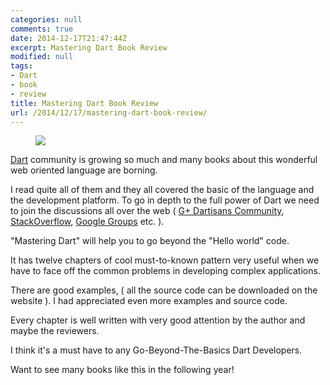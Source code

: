 ```yaml
---
categories: null
comments: true
date: 2014-12-17T21:47:44Z
excerpt: Mastering Dart Book Review
modified: null
tags:
- Dart
- book
- review
title: Mastering Dart Book Review
url: /2014/12/17/mastering-dart-book-review/
---
```


<figure>
  <a href="https://www.packtpub.com/web-development/mastering-dart"><img src="https://dz13w8afd47il.cloudfront.net/sites/default/files/imagecache/ppv4_main_book_cover/9560OS_Mastering%20DART_Cover.jpg"></a>
</figure>


[Dart][4] community is growing so much and many books about this wonderful
 web oriented language are borning. 



I read quite all of them and they all covered the basic of the language 
and the development platform. To go in depth to the full power of Dart 
we need to join the discussions all over the web ( [G+ Dartisans Community][1], [StackOverflow][2], [Google Groups][3] etc. ).



"Mastering Dart" will help you to go beyond the "Hello world" code.

It has twelve chapters of cool must-to-known pattern very useful when
 we have to face off the common problems in developing complex applications.



There are good examples, ( all the source code can be downloaded on the website ).
I had appreciated even more examples and source code.



Every chapter is well written with very good attention 
by the author and maybe the reviewers.



I think it's a must have to any Go-Beyond-The-Basics Dart Developers.

Want to see many books like this in the following year!

[1]:https://plus.google.com/communities/114566943291919232850
[2]:http://stackoverflow.com/questions/tagged/dart
[3]:https://groups.google.com/a/dartlang.org/forum/#!forum/web
[4]:https://www.dartlang.org/